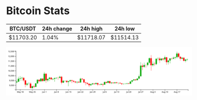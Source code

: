 # Bitcoin Stats

BTC/USDT|24h change|24h high|24h low|
|---|---|---|---|
|$11703.20|1.04%|$11718.07|$11514.13|

<img src="./chart.svg">

